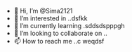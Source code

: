 - 👋 Hi, I’m @Sima2121
- 👀 I’m interested in ..dsfkk
- 🌱 I’m currently learning .sddsdspppgh
- 💞️ I’m looking to collaborate on ..
- 📫 How to reach me ..c
weqdsf
<!---
Sima2121/Sima2121 is a ✨ special ✨ repository because its `README.md` (this file) appears on your GitHub profile.
You can click the Preview link to take a look at your changes.
--
